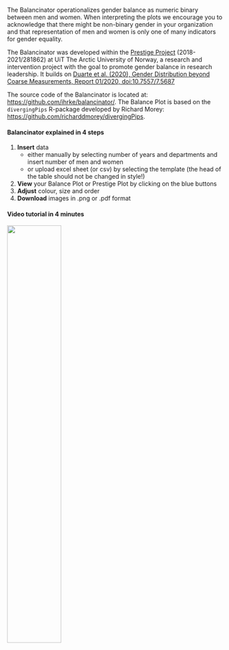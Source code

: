 The Balancinator operationalizes gender balance as numeric binary between men and women. When interpreting the plots we encourage you to acknowledge that there might be non-binary gender in your organization and that representation of men and women is only one of many indicators for gender equality. 

The Balancinator was developed within the [Prestige Project](https://uit.no/research/prestige) (2018-2021/281862) at UiT The Arctic University of Norway, a research and intervention project with the goal to promote gender balance in research leadership. It builds on [Duarte et al. (2020), Gender Distribution beyond Coarse Measurements, Report 01/2020, doi:10.7557/7.5687](https://doi.org/10.7557/7.5687)

The source code of the Balancinator is located at: https://github.com/ihrke/balancinator/. The Balance Plot is based on the `divergingPips` R-package developed by Richard Morey: https://github.com/richarddmorey/divergingPips.


<h4>Balancinator explained in 4 steps</h4>	


1. **Insert** data
    - either manually by selecting number of years and departments and insert number of men and women
    - or upload excel sheet (or csv) by selecting the template (the head of the table should not be changed in style!)
2. **View** your Balance Plot or Prestige Plot by clicking on the blue buttons
3. **Adjust** colour, size and order
4. **Download** images in .png or .pdf format



<h4>Video tutorial in 4 minutes</h4>	



<left>
<a href='https://mediasite.uit.no/Mediasite/Play/446385c0f55748cab69a14fa1ed735541d'><img src='https://intranett.uit.no/Content/709268/cache=1605876782000/Screenshot+2020-11-20+at+13.51.05.png' width='50%'></img></a>
</left>


